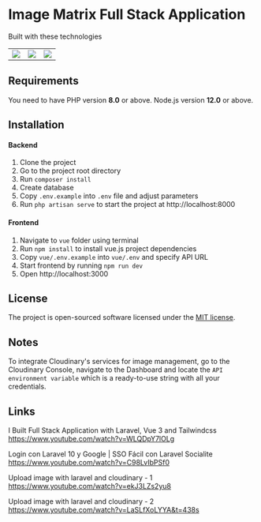 # Image Matrix Full Stack Application

Built with these technologies
<table>
    <tr>
        <td>
            <a href="https://laravel.com"><img src="https://i.imgur.com/pBNT1yy.png" /></a>
        </td>
        <td>
            <a href="https://vuejs.org/"><img src="https://i.imgur.com/BxQe48y.png" /></a>
        </td>
        <td>
            <a href="https://tailwindcss.com/"><img src="https://i.imgur.com/wdYXsgR.png" /></a>
        </td>
    </tr>
</table> 


## Requirements
You need to have PHP version **8.0** or above. Node.js version **12.0** or above.

## Installation

#### Backend
1. Clone the project
2. Go to the project root directory
3. Run `composer install`
4. Create database
5. Copy `.env.example` into `.env` file and adjust parameters
6. Run `php artisan serve` to start the project at http://localhost:8000

#### Frontend
1. Navigate to `vue` folder using terminal
2. Run `npm install` to install vue.js project dependencies
3. Copy `vue/.env.example` into `vue/.env` and specify API URL
4. Start frontend by running `npm run dev`
5. Open http://localhost:3000


## License

The project is open-sourced software licensed under the [MIT license](https://opensource.org/licenses/MIT).

## Notes

To integrate Cloudinary's services for image management, go to the Cloudinary Console, navigate to the Dashboard and locate the `API environment variable` which is a ready-to-use string with all your credentials.

## Links

I Built Full Stack Application with Laravel, Vue 3 and Tailwindcss
<br>
https://www.youtube.com/watch?v=WLQDpY7lOLg

Login con Laravel 10 y Google | SSO Fácil con Laravel Socialite
<br>
https://www.youtube.com/watch?v=C98LvIbPSf0

Upload image with laravel and cloudinary - 1
<br>
https://www.youtube.com/watch?v=ekJ3LZs2yu8

Upload image with laravel and cloudinary - 2
<br>
https://www.youtube.com/watch?v=LaSLfXoLYYA&t=438s
